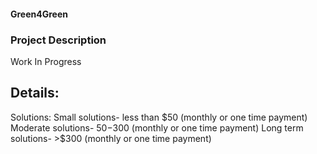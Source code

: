 #### Green4Green

### Project Description
Work In Progress

## Details:
Solutions:
Small solutions- less than $50 (monthly or one time payment)
Moderate solutions- $50-$300 (monthly or one time payment)
Long term solutions- >$300 (monthly or one time payment)
